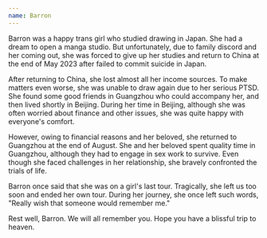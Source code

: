 ```yaml
---
name: Barron
---
```


Barron was a happy trans girl who studied drawing in Japan.
She had a dream to open a manga studio.
But unfortunately, due to family discord and her coming out, she was forced to give up her studies and return to China at the end of May 2023 after failed to commit suicide in Japan.

After returning to China, she lost almost all her income sources.
To make matters even worse, she was unable to draw again due to her serious PTSD.
She found some good friends in Guangzhou who could accompany her, and then lived shortly in Beijing. During her time in Beijing, although she was often worried about finance and other issues, she was quite happy with everyone's comfort.

However, owing to financial reasons and her beloved, she returned to Guangzhou at the end of August. She and her beloved spent quality time in Guangzhou, although they had to engage in sex work to survive.
Even though she faced challenges in her relationship, she bravely confronted the trials of life. 

Barron once said that she was on a girl's last tour.
Tragically, she left us too soon and ended her own tour. During her journey, she once left such words, "Really wish that someone would remember me."

Rest well, Barron. We will all remember you.
Hope you have a blissful trip to heaven.
